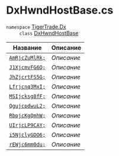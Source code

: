 
# DxHwndHostBase.cs
`namespace` [TigerTrade.Dx](../../TigerTrade.Dx.md)  
&nbsp;&nbsp;&nbsp;&nbsp;&nbsp;&nbsp;&nbsp;&nbsp;&nbsp;`class` [DxHwndHostBase](../DxHwndHostBase.cs.md)

| Название | Описание |
| --- | --- |
| [`AmRjcZuMlRk;`](./Свойства/AmRjcZuMlRk;.md) | *Описание* |
| [`J1XjcmvFG6Q;`](./Свойства/J1XjcmvFG6Q;.md) | *Описание* |
| [`JhZjcrtFS5G;`](./Свойства/JhZjcrtFS5G;.md) | *Описание* |
| [`Lfrjcnq3MxI;`](./Свойства/Lfrjcnq3MxI;.md) | *Описание* |
| [`MSIjcksg8fF;`](./Свойства/MSIjcksg8fF;.md) | *Описание* |
| [`QgujcpdwuL2;`](./Свойства/QgujcpdwuL2;.md) | *Описание* |
| [`RbpjcKgQmhW;`](./Свойства/RbpjcKgQmhW;.md) | *Описание* |
| [`UIrjcLP9CAY;`](./Свойства/UIrjcLP9CAY;.md) | *Описание* |
| [`i5NjclyGDO6;`](./Свойства/i5NjclyGDO6;.md) | *Описание* |
| [`rEWjc6mm0du;`](./Свойства/rEWjc6mm0du;.md) | *Описание* |
